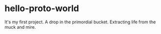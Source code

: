 # hello-proto-world
It's my first project. A drop in the primordial bucket.
Extracting life from the muck and mire.
